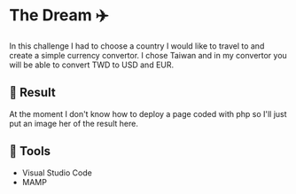 # The Dream :airplane:
In this challenge I had to choose a country I would like to travel to and create a simple currency convertor. I chose Taiwan and in my convertor you will be able to convert TWD to USD and EUR.

## :pushpin: Result
At the moment I don't know how to deploy a page coded with php so I'll just put an image her of the result here.

## :wrench: Tools
- Visual Studio Code
- MAMP